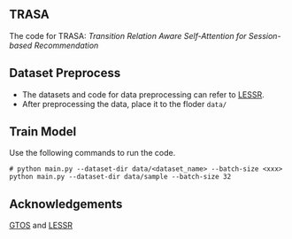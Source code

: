 ## TRASA
The code for TRASA: *Transition Relation Aware Self-Attention for Session-based Recommendation*

## Dataset Preprocess
- The datasets and code for data preprocessing can refer to [LESSR](https://github.com/twchen/lessr).
- After preprocessing the data, place it to the floder `data/`

## Train Model
Use the following commands to run the code.
```shell
# python main.py --dataset-dir data/<dataset_name> --batch-size <xxx>
python main.py --dataset-dir data/sample --batch-size 32
```

## Acknowledgements
[GTOS](https://github.com/jcyk/gtos) and [LESSR](https://github.com/twchen/lessr)